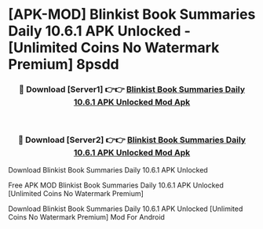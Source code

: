 # [APK-MOD] Blinkist  Book Summaries Daily 10.6.1 APK Unlocked - [Unlimited Coins No Watermark Premium] 8psdd



<div align="center">
<h3>🔴 Download [Server1] 👉👉 <a href="https://momento.my/?title=Blinkist__Book_Summaries_Daily_10.6.1_APK_Unlocked">Blinkist  Book Summaries Daily 10.6.1 APK Unlocked Mod Apk</a></h3><br>

<h3>🔴 Download [Server2] 👉👉 <a href="https://momento.my/?title=Blinkist__Book_Summaries_Daily_10.6.1_APK_Unlocked">Blinkist  Book Summaries Daily 10.6.1 APK Unlocked Mod Apk</a></h3>
</div>



Download Blinkist  Book Summaries Daily 10.6.1 APK Unlocked 

Free APK MOD Blinkist  Book Summaries Daily 10.6.1 APK Unlocked [Unlimited Coins No Watermark Premium]

Download Blinkist  Book Summaries Daily 10.6.1 APK Unlocked [Unlimited Coins No Watermark Premium] Mod For Android
